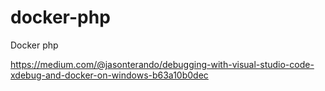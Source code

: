 # docker-php
Docker php

https://medium.com/@jasonterando/debugging-with-visual-studio-code-xdebug-and-docker-on-windows-b63a10b0dec
